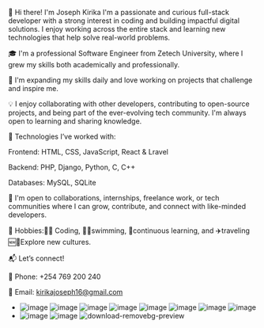 👋 Hi there! I'm Joseph Kirika
I'm a passionate and curious full-stack developer with a strong interest in coding and building impactful digital solutions. I enjoy working across the entire stack and learning new technologies that help solve real-world problems.

🎓 I'm a professional Software Engineer from Zetech University, where I  grew my skills both academically and professionally.

🌱 I'm expanding my skills daily and love working on projects that challenge and inspire me.

💡 I enjoy collaborating with other developers, contributing to open-source projects, and being part of the ever-evolving tech community. I'm always open to learning and sharing knowledge.

🔧 Technologies I’ve worked with:

Frontend: HTML, CSS, JavaScript, React & Lravel

Backend: PHP, Django, Python, C, C++

Databases: MySQL, SQLite

🎯 I'm open to collaborations, internships, freelance work, or tech communities where I can grow, contribute, and connect with like-minded developers.

🧠 Hobbies:🧑‍💻 Coding, 🏊‍♂️swimming,  📖continuous learning, and ✈️traveling 🆕👶Explore new cultures.

📬 Let’s connect!

📱 Phone: +254 769 200 240

📧 Email: kirikajoseph16@gmail.com


-  ![image](https://github.com/mkenyah/mkenyah/assets/127150104/7f09388b-95e4-4d9a-8533-d7f16f08f80a)  ![image](https://github.com/mkenyah/mkenyah/assets/127150104/8248d402-c91c-48a4-97ba-2399aa1093e4) ![image](https://github.com/mkenyah/mkenyah/assets/127150104/8763dd7e-6139-468b-9df6-3c00ef83def8) ![image](https://github.com/mkenyah/mkenyah/assets/127150104/e320afb9-a544-49d6-998e-996e883ec5ff) ![image](https://github.com/mkenyah/mkenyah/assets/127150104/0b5e44a3-c48e-4145-a6c8-216929b2b575) ![image](https://github.com/mkenyah/mkenyah/assets/127150104/3391af97-d9d6-4d9e-8f17-85c82cf4ea93) ![image](https://github.com/mkenyah/mkenyah/assets/127150104/146f7ed1-3ba1-47dd-93e8-827b9a36c254) ![image](https://github.com/mkenyah/mkenyah/assets/127150104/da20e77a-25f3-42a5-9d29-c301fef07eb8)
-  ![image](https://github.com/user-attachments/assets/21cd7750-1983-45fa-897e-eb03060e507b)
![image](https://github.com/user-attachments/assets/f1dd17af-9c8b-467c-bb89-73f60d7d4d05)
![download-removebg-preview](https://github.com/user-attachments/assets/f3a9520a-6a80-4029-b538-8ca3bb50d44f)




 






